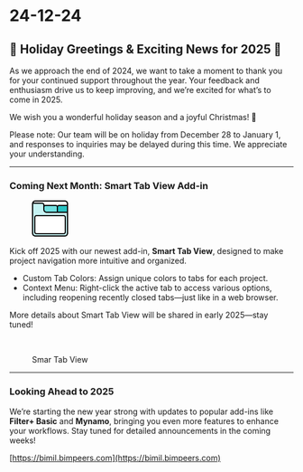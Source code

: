 # 24-12-24

## 🎄 Holiday Greetings & Exciting News for 2025 🎄

As we approach the end of 2024, we want to take a moment to thank you for your continued support throughout the year. Your feedback and enthusiasm drive us to keep improving, and we’re excited for what’s to come in 2025.

We wish you a wonderful holiday season and a joyful Christmas! 🎄

Please note: Our team will be on holiday from December 28 to January 1, and responses to inquiries may be delayed during this time. We appreciate your understanding.

***

### Coming Next Month: Smart Tab View Add-in

<figure><img src="../.gitbook/assets/image (44).png" alt=""><figcaption></figcaption></figure>

Kick off 2025 with our newest add-in, **Smart Tab View**, designed to make project navigation more intuitive and organized.

* Custom Tab Colors: Assign unique colors to tabs for each project.
* Context Menu: Right-click the active tab to access various options, including reopening recently closed tabs—just like in a web browser.

More details about Smart Tab View will be shared in early 2025—stay tuned!

<figure><img src="https://mcusercontent.com/92e40100691462c16f54c9274/images/f6798372-a6a5-ca25-6c79-80719e0d01a0.png" alt=""><figcaption><p>Smar Tab View</p></figcaption></figure>

***

### Looking Ahead to 2025

We’re starting the new year strong with updates to popular add-ins like **Filter+ Basic** and **Mynamo**, bringing you even more features to enhance your workflows. Stay tuned for detailed announcements in the coming weeks!

[https://bimil.bimpeers.com](https://bimil.bimpeers.com)
